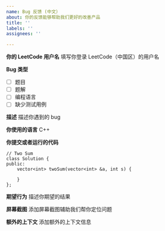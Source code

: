 ```yaml
---
name: Bug 反馈 (中文）
about: 你的反馈能够帮助我们更好的改善产品
title: ''
labels: ''
assignees: ''

---
```


**你的 LeetCode 用户名**
填写你登录 LeetCode（中国区）的用户名

**Bug 类型**
- [ ] 题目
- [ ] 题解
- [ ] 编程语言
- [ ] 缺少测试用例

**描述**
描述你遇到的 bug

**你使用的语言**
C++

**你提交或者运行的代码**
```
// Two Sum
class Solution {
public:
    vector<int> twoSum(vector<int> &a, int s) {
        
    }
};
```

**期望行为**
描述你期望的结果

**屏幕截图**
添加屏幕截图辅助我们帮你定位问题

**额外的上下文**
添加额外的上下文信息
